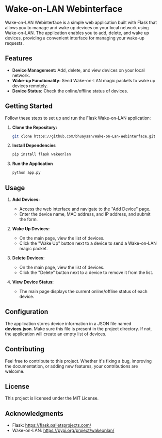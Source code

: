 # Wake-on-LAN Webinterface

Wake-on-LAN Webinterface is a simple web application built with Flask that allows you to manage and wake up devices on your local network using Wake-on-LAN. The application enables you to add, delete, and wake up devices, providing a convenient interface for managing your wake-up requests.

## Features

- **Device Management:** Add, delete, and view devices on your local network.
- **Wake-up Functionality:** Send Wake-on-LAN magic packets to wake up devices remotely.
- **Device Status:** Check the online/offline status of devices.

## Getting Started

Follow these steps to set up and run the Flask Wake-on-LAN application:

1. **Clone the Repository:**
     ```bash
     git clone https://github.com/bhuaysan/Wake-on-Lan-Webinterface.git
   
   
2. **Install Dependencies**
     ```bash
     pip install flask wakeonlan
   

3. **Run the Application**
     ```bash
     python app.py
   

## Usage

1. **Add Devices:**
    - Access the web interface and navigate to the "Add Device" page.
    - Enter the device name, MAC address, and IP address, and submit the form.

2. **Wake Up Devices:**
    - On the main page, view the list of devices.
    - Click the "Wake Up" button next to a device to send a Wake-on-LAN magic packet.

3. **Delete Devices:**
    - On the main page, view the list of devices.
    - Click the "Delete" button next to a device to remove it from the list.

4. **View Device Status:**
    - The main page displays the current online/offline status of each device.

## Configuration
The application stores device information in a JSON file named **devices.json**. Make sure this file is present in the project directory. If not, the application will create an empty list of devices.
    
## Contributing
Feel free to contribute to this project. Whether it's fixing a bug, improving the documentation, or adding new features, your contributions are welcome.

## License
This project is licensed under the MIT License.

## Acknowledgments
 - Flask: https://flask.palletsprojects.com/
 - Wake-on-LAN: https://pypi.org/project/wakeonlan/


